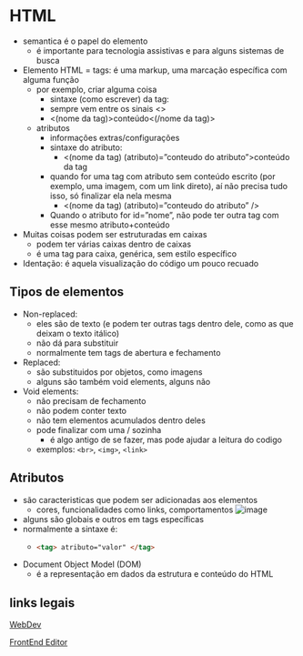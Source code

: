 # HTML

- semantica é o papel do elemento
  - é importante para tecnologia assistivas e para alguns sistemas de busca
- Elemento HTML = tags: é uma markup, uma marcação específica com alguma função
  - por exemplo, criar alguma coisa
    - sintaxe (como escrever) da tag:
    - sempre vem entre os sinais <>
    - <(nome da tag)>conteúdo<(/nome da tag)>
  - atributos
    - informações extras/configurações
    - sintaxe do atributo:
      - <(nome da tag) (atributo)=”conteudo do atributo”>conteúdo da tag</tag>
    - quando for uma tag com atributo sem conteúdo escrito (por exemplo, uma imagem, com um link direto), aí não precisa tudo isso, só finalizar ela nela mesma
      - <(nome da tag) (atributo)=”conteudo do atributo” />
    - Quando o atributo for id=”nome”, não pode ter outra tag com esse mesmo atributo+conteúdo
- Muitas coisas podem ser estruturadas em caixas
  - podem ter várias caixas dentro de caixas
  - <div> é uma tag para caixa, genérica, sem estilo específico
- Identação: é aquela visualização do código um pouco recuado

## Tipos de elementos

- Non-replaced:
  - eles são de texto (e podem ter outras tags dentro dele, como as que deixam o texto itálico)
  - não dá para substituir
  - normalmente tem tags de abertura e fechamento
- Replaced:
  - são substituidos por objetos, como imagens
  - alguns são também void elements, alguns não
- Void elements:
  - não precisam de fechamento
  - não podem conter texto
  - não tem elementos acumulados dentro deles
  - pode finalizar com uma / sozinha
    - é algo antigo de se fazer, mas pode ajudar a leitura do codigo
  - exemplos: `<br>`, `<img>`, `<link>`

## Atributos

- são caracteristicas que podem ser adicionadas aos elementos
  - cores, funcionalidades como links, comportamentos
![image](https://github.com/user-attachments/assets/3c11c543-fb51-4b04-b355-f9ab635d8326)
- alguns são globais e outros em tags específicas
- normalmente a sintaxe é:
  - ```html
    <tag> atributo="valor" </tag>
    ```
- Document Object Model (DOM)
  - é a representação em dados da estrutura e conteúdo do HTML

## links legais

[WebDev](https://web.dev/learn/html])

[FrontEnd Editor](https://www.fronteditor.dev/conceitos-html)
